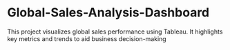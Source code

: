 # Global-Sales-Analysis-Dashboard
This project visualizes global sales performance using Tableau. It highlights key metrics and trends to aid business decision-making
